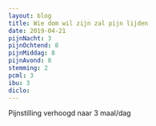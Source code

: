 ```yaml
---
layout: blog
title: Wie dom wil zijn zal pijn lijden
date: 2019-04-21
pijnNacht: 3
pijnOchtend: 8
pijnMiddag: 8
pijnAvond: 8
stemming: 2
pcml: 3
ibu: 3
diclo: 
---
```


Pijnstilling verhoogd naar 3 maal/dag

